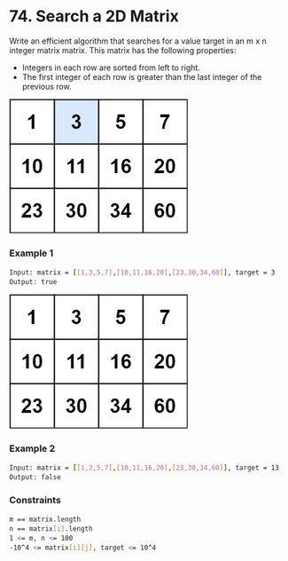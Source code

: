 # 74. Search a 2D Matrix

Write an efficient algorithm that searches for a value target in an m x n integer matrix matrix. This matrix has the following properties:

- Integers in each row are sorted from left to right.
- The first integer of each row is greater than the last integer of the previous row.

[![mat](mat.jpg)]()
### Example 1
```sh
Input: matrix = [[1,3,5,7],[10,11,16,20],[23,30,34,60]], target = 3
Output: true
```

[![mat2](mat2.jpg)]()
### Example 2
```sh
Input: matrix = [[1,3,5,7],[10,11,16,20],[23,30,34,60]], target = 13
Output: false
```

### Constraints
```sh
m == matrix.length
n == matrix[i].length
1 <= m, n <= 100
-10^4 <= matrix[i][j], target <= 10^4
```
